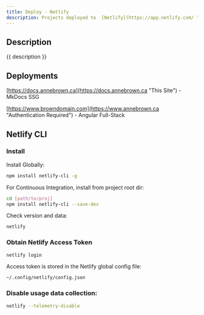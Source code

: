 ```yaml
---
title: Deploy - Netlify
description: Projects deployed to  [Netlify](https://app.netlify.com/ "Official Site")
---
```


## Description

{{ description }}

## Deployments

[https://docs.annebrown.ca](https://docs.annebrown.ca "This Site") - MkDocs SSG

[https://www.browndomain.com](https://www.annebrown.ca "Authentication Required") - Angular Full-Stack

## Netlify CLI

### Install

Install Globally:

```bash
npm install netlify-cli -g
```

For Continuous Integration, install from project root dir:

```bash
cd [path/to/proj]
npm install netlify-cli --save-dev
```




Check version and data:

```bash
netlify
```

### Obtain Netlify Access Token

```bash 
netlify login
```

Access token is stored in the Netlify global config file:

```bash
~/.config/netlify/config.json
```

### Disable usage data collection:

```bash
netlify --telemetry-disable
```

